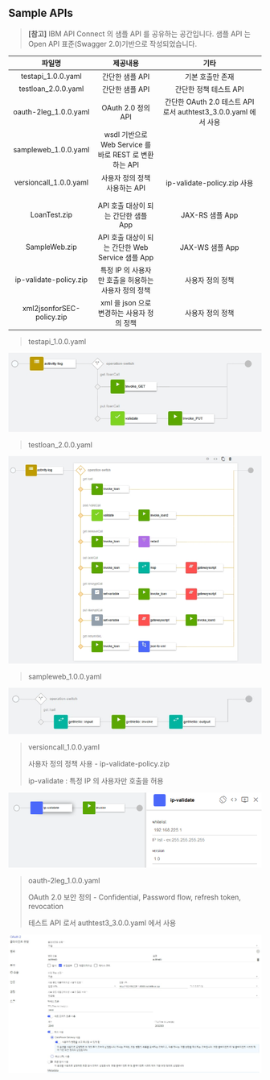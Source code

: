 ## Sample APIs


> **[참고]** IBM API Connect 의 샘플 API 를 공유하는 공간입니다. 샘플 API 는 Open API 표준(Swagger 2.0)기반으로 작성되었습니다. 


|파일명|제공내용|기타|
|:---:|:---:|:---:|
|testapi_1.0.0.yaml|간단한 샘플 API|기본 호출만 존재|
|testloan_2.0.0.yaml|간단한 샘플 API|간단한 정책 테스트 API|
|oauth-2leg_1.0.0.yaml|OAuth 2.0 정의 API|간단한 OAuth 2.0 테스트 API 로서 authtest3_3.0.0.yaml 에서 사용|
|sampleweb_1.0.0.yaml|wsdl 기반으로 Web Service 를 바로 REST 로 변환하는 API||
|versioncall_1.0.0.yaml|사용자 정의 정책 사용하는 API|ip-validate-policy.zip 사용|
||||
||||
|LoanTest.zip|API 호출 대상이 되는 간단한 샘플 App|JAX-RS 샘플 App|
|SampleWeb.zip|API 호출 대상이 되는 간단한 Web Service 샘플 App|JAX-WS 샘플 App|
|ip-validate-policy.zip|특정 IP 의 사용자만 호출을 허용하는 사용자 정의 정책|사용자 정의 정책|
|xml2jsonforSEC-policy.zip|xml 을 json 으로 변경하는 사용자 정의 정책|사용자 정의 정책|




 > testapi_1.0.0.yaml

 ![testapi_1.0.0.yaml](./images/testapi.jpg)


 > testloan_2.0.0.yaml

 ![testloan_2.0.0.yaml](./images/testloan.jpg)

  > sampleweb_1.0.0.yaml

 ![sampleweb_1.0.0.yaml](./images/webservice.jpg)

  > versioncall_1.0.0.yaml
  >
  > 사용자 정의 정책 사용 - ip-validate-policy.zip
  >
  > ip-validate : 특정 IP 의 사용자만 호출을 허용

 ![versioncall_1.0.0.yaml](./images/userpolicy.png)




 > oauth-2leg_1.0.0.yaml
 >
 > OAuth 2.0 보안 정의 - Confidential, Password flow, refresh token, revocation
 >
 > 테스트 API 로서 authtest3_3.0.0.yaml 에서 사용

 ![oauth-2leg_1.0.0.yaml](./images/oauth2.jpg)


  